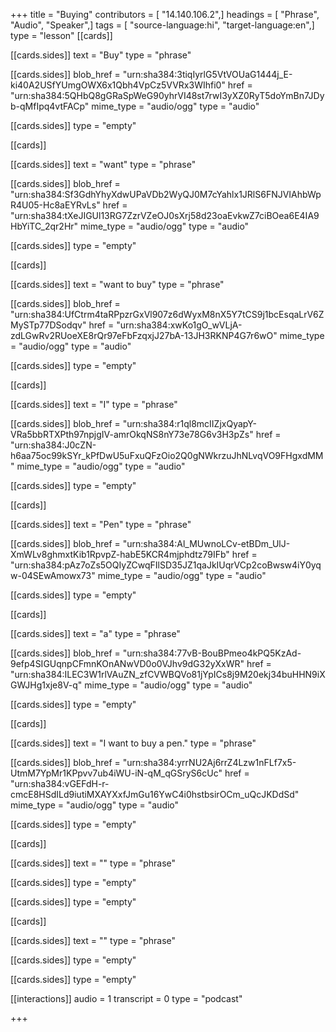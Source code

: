 +++
title = "Buying"
contributors = [ "14.140.106.2",]
headings = [ "Phrase", "Audio", "Speaker",]
tags = [ "source-language:hi", "target-language:en",]
type = "lesson"
[[cards]]

[[cards.sides]]
text = "Buy"
type = "phrase"

[[cards.sides]]
blob_href = "urn:sha384:3tiqIyrlG5VtVOUaG1444j_E-ki40A2USfYUmgOWX6x1Qbh4VpCz5VVRx3WIhfi0"
href = "urn:sha384:5QHbQ8gGRaSpWeG90yhrVI48st7rwI3yXZ0RyT5doYmBn7JDyb-qMfIpq4vtFACp"
mime_type = "audio/ogg"
type = "audio"

[[cards.sides]]
type = "empty"

[[cards]]

[[cards.sides]]
text = "want"
type = "phrase"

[[cards.sides]]
blob_href = "urn:sha384:Sf3GdhYhyXdwUPaVDb2WyQJ0M7cYahlx1JRlS6FNJVIAhbWpR4U05-Hc8aEYRvLs"
href = "urn:sha384:tXeJIGUl13RG7ZzrVZeOJ0sXrj58d23oaEvkwZ7ciBOea6E4IA9HbYiTC_2qr2Hr"
mime_type = "audio/ogg"
type = "audio"

[[cards.sides]]
type = "empty"

[[cards]]

[[cards.sides]]
text = "want to buy"
type = "phrase"

[[cards.sides]]
blob_href = "urn:sha384:UfCtrm4taRPpzrGxVl907z6dWyxM8nX5Y7tCS9j1bcEsqaLrV6ZMySTp77DSodqv"
href = "urn:sha384:xwKo1gO_wVLjA-zdLGwRv2RUoeXE8rQr97eFbFzqxjJ27bA-13JH3RKNP4G7r6wO"
mime_type = "audio/ogg"
type = "audio"

[[cards.sides]]
type = "empty"

[[cards]]

[[cards.sides]]
text = "I"
type = "phrase"

[[cards.sides]]
blob_href = "urn:sha384:r1ql8mcIIZjxQyapY-VRa5bbRTXPth97npjgIV-amrOkqNS8nY73e78G6v3H3pZs"
href = "urn:sha384:J0cZN-h6aa75oc99kSYr_kPfDwU5uFxuQFzOio2Q0gNWkrzuJhNLvqVO9FHgxdMM"
mime_type = "audio/ogg"
type = "audio"

[[cards.sides]]
type = "empty"

[[cards]]

[[cards.sides]]
text = "Pen"
type = "phrase"

[[cards.sides]]
blob_href = "urn:sha384:Al_MUwnoLCv-etBDm_UlJ-XmWLv8ghmxtKib1RpvpZ-habE5KCR4mjphdtz79IFb"
href = "urn:sha384:pAz7oZs5OQIyZCwqFIlSD35JZ1qaJkIUqrVCp2coBwsw4iY0yqw-04SEwAmowx73"
mime_type = "audio/ogg"
type = "audio"

[[cards.sides]]
type = "empty"

[[cards]]

[[cards.sides]]
text = "a"
type = "phrase"

[[cards.sides]]
blob_href = "urn:sha384:77vB-BouBPmeo4kPQ5KzAd-9efp4SIGUqnpCFmnKOnANwVD0o0VJhv9dG32yXxWR"
href = "urn:sha384:ILEC3W1rlVAuZN_zfCVWBQVo81jYpICs8j9M20ekj34buHHN9iXGWJHg1xje8V-q"
mime_type = "audio/ogg"
type = "audio"

[[cards.sides]]
type = "empty"

[[cards]]

[[cards.sides]]
text = "I want to buy a pen."
type = "phrase"

[[cards.sides]]
blob_href = "urn:sha384:yrrNU2Aj6rrZ4Lzw1nFLf7x5-UtmM7YpMr1KPpvv7ub4iWU-iN-qM_qGSryS6cUc"
href = "urn:sha384:vGEFdH-r-cmcE8HSdILd9iutiMXAYXxfJmGu16YwC4i0hstbsirOCm_uQcJKDdSd"
mime_type = "audio/ogg"
type = "audio"

[[cards.sides]]
type = "empty"

[[cards]]

[[cards.sides]]
text = ""
type = "phrase"

[[cards.sides]]
type = "empty"

[[cards.sides]]
type = "empty"

[[cards]]

[[cards.sides]]
text = ""
type = "phrase"

[[cards.sides]]
type = "empty"

[[cards.sides]]
type = "empty"

[[interactions]]
audio = 1
transcript = 0
type = "podcast"

+++
